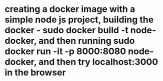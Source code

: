 # creating a docker image with a simple node js project, building the docker - sudo docker build -t node-docker, and then running sudo docker run -it -p 8000:8080 node-docker, and then try localhost:3000 in the browser
